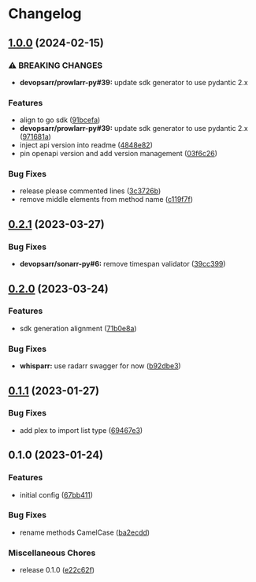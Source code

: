 # Changelog

## [1.0.0](https://github.com/devopsarr/whisparr-go/compare/v0.2.1...v1.0.0) (2024-02-15)


### ⚠ BREAKING CHANGES

* **devopsarr/prowlarr-py#39:** update sdk generator to use pydantic 2.x

### Features

* align to go sdk ([91bcefa](https://github.com/devopsarr/whisparr-go/commit/91bcefabdf2ef9a02949f04898536571bc407596))
* **devopsarr/prowlarr-py#39:** update sdk generator to use pydantic 2.x ([971681a](https://github.com/devopsarr/whisparr-go/commit/971681ac92b9b7e7dd95724ba3348a73a13a599b))
* inject api version into readme ([4848e82](https://github.com/devopsarr/whisparr-go/commit/4848e8225236b30f61f70860d695955203ee8ca1))
* pin openapi version and add version management ([03f6c26](https://github.com/devopsarr/whisparr-go/commit/03f6c26bcc84d6d822d548374aef6b8acffba1cc))


### Bug Fixes

* release please commented lines ([3c3726b](https://github.com/devopsarr/whisparr-go/commit/3c3726bf81e775d185ba4da07b697ec049edf671))
* remove middle elements from method name ([c119f7f](https://github.com/devopsarr/whisparr-go/commit/c119f7fefec5c86700b38c7f762e9676797e8d7a))

## [0.2.1](https://github.com/devopsarr/whisparr-go/compare/v0.2.0...v0.2.1) (2023-03-27)


### Bug Fixes

* **devopsarr/sonarr-py#6:** remove timespan validator ([39cc399](https://github.com/devopsarr/whisparr-go/commit/39cc3995f05c40af5c5cd7c41b812d6fb9c6d4e2))

## [0.2.0](https://github.com/devopsarr/whisparr-go/compare/v0.1.1...v0.2.0) (2023-03-24)


### Features

* sdk generation alignment ([71b0e8a](https://github.com/devopsarr/whisparr-go/commit/71b0e8a39e76105c884e828c37f2bfefde69a176))


### Bug Fixes

* **whisparr:** use radarr swagger for now ([b92dbe3](https://github.com/devopsarr/whisparr-go/commit/b92dbe38b15a314c2fbc0f47536e7e2cdbbdb924))

## [0.1.1](https://github.com/devopsarr/whisparr-go/compare/v0.1.0...v0.1.1) (2023-01-27)


### Bug Fixes

* add plex to import list type ([69467e3](https://github.com/devopsarr/whisparr-go/commit/69467e3df5b82a1d82cba0dc4e5cf206fc24c3ad))

## 0.1.0 (2023-01-24)


### Features

* initial config ([67bb411](https://github.com/devopsarr/whisparr-go/commit/67bb4115399715a36da7d366e946001f0e93a0cf))


### Bug Fixes

* rename methods CamelCase ([ba2ecdd](https://github.com/devopsarr/whisparr-go/commit/ba2ecdd1ccac1551765663b28acb27db5b008d51))


### Miscellaneous Chores

* release 0.1.0 ([e22c62f](https://github.com/devopsarr/whisparr-go/commit/e22c62f9d3bcd355598ef3364429188d35784c9e))
